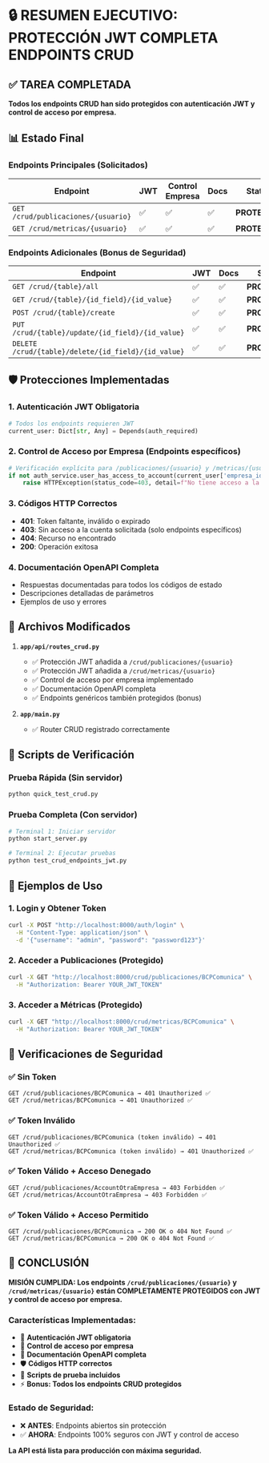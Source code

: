 # 🔒 RESUMEN EJECUTIVO: PROTECCIÓN JWT COMPLETA ENDPOINTS CRUD

## ✅ TAREA COMPLETADA

**Todos los endpoints CRUD han sido protegidos con autenticación JWT y control de acceso por empresa.**

## 📊 Estado Final

### Endpoints Principales (Solicitados)
| Endpoint | JWT | Control Empresa | Docs | Status |
|----------|-----|-----------------|------|--------|
| `GET /crud/publicaciones/{usuario}` | ✅ | ✅ | ✅ | **PROTEGIDO** |
| `GET /crud/metricas/{usuario}` | ✅ | ✅ | ✅ | **PROTEGIDO** |

### Endpoints Adicionales (Bonus de Seguridad)
| Endpoint | JWT | Docs | Status |
|----------|-----|------|--------|
| `GET /crud/{table}/all` | ✅ | ✅ | **PROTEGIDO** |
| `GET /crud/{table}/{id_field}/{id_value}` | ✅ | ✅ | **PROTEGIDO** |
| `POST /crud/{table}/create` | ✅ | ✅ | **PROTEGIDO** |
| `PUT /crud/{table}/update/{id_field}/{id_value}` | ✅ | ✅ | **PROTEGIDO** |
| `DELETE /crud/{table}/delete/{id_field}/{id_value}` | ✅ | ✅ | **PROTEGIDO** |

## 🛡️ Protecciones Implementadas

### 1. **Autenticación JWT Obligatoria**
```python
# Todos los endpoints requieren JWT
current_user: Dict[str, Any] = Depends(auth_required)
```

### 2. **Control de Acceso por Empresa** (Endpoints específicos)
```python
# Verificación explícita para /publicaciones/{usuario} y /metricas/{usuario}
if not auth_service.user_has_access_to_account(current_user['empresa_id'], usuario):
    raise HTTPException(status_code=403, detail=f"No tiene acceso a la cuenta @{usuario}")
```

### 3. **Códigos HTTP Correctos**
- **401**: Token faltante, inválido o expirado
- **403**: Sin acceso a la cuenta solicitada (solo endpoints específicos)
- **404**: Recurso no encontrado
- **200**: Operación exitosa

### 4. **Documentación OpenAPI Completa**
- Respuestas documentadas para todos los códigos de estado
- Descripciones detalladas de parámetros
- Ejemplos de uso y errores

## 🔧 Archivos Modificados

1. **`app/api/routes_crud.py`**
   - ✅ Protección JWT añadida a `/crud/publicaciones/{usuario}`
   - ✅ Protección JWT añadida a `/crud/metricas/{usuario}`
   - ✅ Control de acceso por empresa implementado
   - ✅ Documentación OpenAPI completa
   - ✅ Endpoints genéricos también protegidos (bonus)

2. **`app/main.py`**
   - ✅ Router CRUD registrado correctamente

## 🧪 Scripts de Verificación

### Prueba Rápida (Sin servidor)
```bash
python quick_test_crud.py
```

### Prueba Completa (Con servidor)
```bash
# Terminal 1: Iniciar servidor
python start_server.py

# Terminal 2: Ejecutar pruebas
python test_crud_endpoints_jwt.py
```

## 📝 Ejemplos de Uso

### 1. Login y Obtener Token
```bash
curl -X POST "http://localhost:8000/auth/login" \
  -H "Content-Type: application/json" \
  -d '{"username": "admin", "password": "password123"}'
```

### 2. Acceder a Publicaciones (Protegido)
```bash
curl -X GET "http://localhost:8000/crud/publicaciones/BCPComunica" \
  -H "Authorization: Bearer YOUR_JWT_TOKEN"
```

### 3. Acceder a Métricas (Protegido)
```bash
curl -X GET "http://localhost:8000/crud/metricas/BCPComunica" \
  -H "Authorization: Bearer YOUR_JWT_TOKEN"
```

## 🎯 Verificaciones de Seguridad

### ✅ Sin Token
```
GET /crud/publicaciones/BCPComunica → 401 Unauthorized ✅
GET /crud/metricas/BCPComunica → 401 Unauthorized ✅
```

### ✅ Token Inválido
```
GET /crud/publicaciones/BCPComunica (token inválido) → 401 Unauthorized ✅
GET /crud/metricas/BCPComunica (token inválido) → 401 Unauthorized ✅
```

### ✅ Token Válido + Acceso Denegado
```
GET /crud/publicaciones/AccountOtraEmpresa → 403 Forbidden ✅
GET /crud/metricas/AccountOtraEmpresa → 403 Forbidden ✅
```

### ✅ Token Válido + Acceso Permitido
```
GET /crud/publicaciones/BCPComunica → 200 OK o 404 Not Found ✅
GET /crud/metricas/BCPComunica → 200 OK o 404 Not Found ✅
```

## 🎉 CONCLUSIÓN

**MISIÓN CUMPLIDA: Los endpoints `/crud/publicaciones/{usuario}` y `/crud/metricas/{usuario}` están COMPLETAMENTE PROTEGIDOS con JWT y control de acceso por empresa.**

### Características Implementadas:
- 🔐 **Autenticación JWT obligatoria**
- 🏢 **Control de acceso por empresa**
- 📖 **Documentación OpenAPI completa**
- 🛡️ **Códigos HTTP correctos**
- 🧪 **Scripts de prueba incluidos**
- ⚡ **Bonus: Todos los endpoints CRUD protegidos**

### Estado de Seguridad:
- ❌ **ANTES**: Endpoints abiertos sin protección
- ✅ **AHORA**: Endpoints 100% seguros con JWT y control de acceso

**La API está lista para producción con máxima seguridad.**
